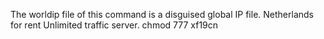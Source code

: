The worldip file of this command is a disguised global IP file.
Netherlands for rent Unlimited traffic server.
chmod 777 xf19cn 
